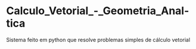 # Calculo_Vetorial_-_Geometria_Anal-tica

Sistema feito em python que resolve problemas simples de cálculo vetorial
